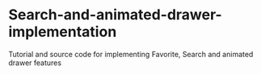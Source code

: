 # Search-and-animated-drawer-implementation
Tutorial and source code for implementing Favorite, Search and animated drawer features
